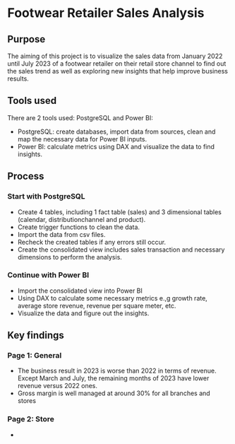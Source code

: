 # Footwear Retailer Sales Analysis #

## Purpose
The aiming of this project is to visualize the sales data from January 2022 until July 2023 of a footwear retailer on their retail store channel to find out the sales trend as well as exploring new insights that help improve business results.

## Tools used
There are 2 tools used: PostgreSQL and Power BI:
* PostgreSQL: create databases, import data from sources, clean and map the necessary data for Power BI inputs.
* Power BI: calculate metrics using DAX and visualize the data to find insights.

## Process
### Start with PostgreSQL
* Create 4 tables, including 1 fact table (sales) and 3 dimensional tables (calendar, distributionchannel and product).
* Create trigger functions to clean the data.
* Import the data from csv files.
* Recheck the created tables if any errors still occur.
* Create the consolidated view includes sales transaction and necessary dimensions to perform the analysis.

### Continue with Power BI
* Import the consolidated view into Power BI
* Using DAX to calculate some necessary metrics e.,g growth rate, average store revenue, revenue per square meter, etc.
* Visualize the data and figure out the insights.

## Key findings
### Page 1: General
* The business result in 2023 is worse than 2022 in terms of revenue. Except March and July, the remaining months of 2023 have lower revenue versus 2022 ones.
* Gross margin is well managed at around 30% for all branches and stores
### Page 2: Store
* 

